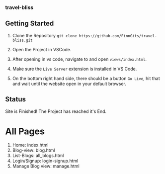 ### travel-bliss

## Getting Started

1.  Clone the Repository 
`git clone https://github.com/FinnGits/travel-bliss.git`

2. Open the Project in VSCode.

3. After opening in vs code, navigate to and open `views/index.html`.

4. Make sure the `Live Server` extension is installed in VS Code.

5. On the bottom right hand side, there should be a button `Go Live`, hit that and wait until the website open in your default browser.

## Status

Site is Finished!
The Project has reached it's End.

# All Pages

1. Home: index.html
2. Blog-view: blog.html
3. List-Blogs: all_blogs.html
4. Login/Signup: login-signup.html
5. Manage Blog view: manage.html


